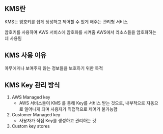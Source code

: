 ## KMS란
KMS는 암호키를 쉽게 생성하고 제어할 수 있게 해주는 관리형 서비스  
  
암호키를 사용하여 AWS 서비스에 암호화를 시켜줌 
AWS에서 리소스들을 암호화하는데 사용됨

## KMS 사용 이유
아무에게나 보여주지 않는 정보들을 보호하기 위한 목적

## KMS Key 관리 방식
1. AWS Managed key
    * AWS 서비스들이 KMS 를 통해 Key를 서비스 받는 것으로, 내부적으로 자동으로 일어나게 되며 사용자가 직접적으로 제어가 불가능함
2. Customer Managed key
    * 사용자가 직접 Key를 생성하고 관리하는 것
3. Custom key stores